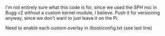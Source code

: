 I'm not entirely sure what this code is for, since we used the SPH mic in Bugg v2 without a custom kernel module, I believe.
Push it for versioning anyway, since we don't want to just leave it on the Pi.


Need to enable each custom overlay in /boot/config.txt (see last line)
